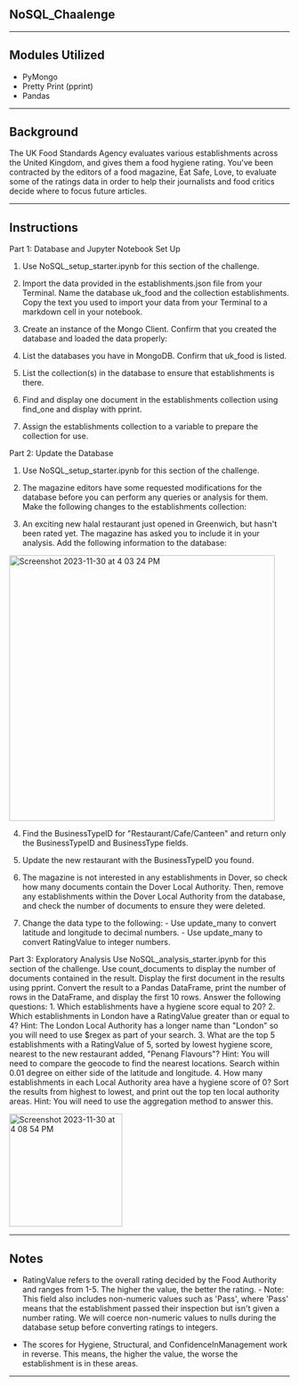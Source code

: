 ## NoSQL_Chaalenge

-----------------------------------------------------------------------------
Modules Utilized
-----------------------------------------------------------------------------
- PyMongo
- Pretty Print (pprint)
- Pandas

-----------------------------------------------------------------------------
Background
-----------------------------------------------------------------------------
The UK Food Standards Agency evaluates various establishments across the United Kingdom, and gives them a food hygiene rating. You've been contracted by the editors of a food magazine, Eat Safe, Love, to evaluate some of the ratings data in order to help their journalists and food critics decide where to focus future articles.


-----------------------------------------------------------------------------
Instructions
-----------------------------------------------------------------------------
Part 1: Database and Jupyter Notebook Set Up
1. Use NoSQL_setup_starter.ipynb for this section of the challenge.

2. Import the data provided in the establishments.json file from your Terminal. Name the database uk_food and the collection establishments. Copy the text you used to import your data from your Terminal to a markdown cell in your notebook.

3. Create an instance of the Mongo Client. Confirm that you created the database and loaded the data properly:

4. List the databases you have in MongoDB. Confirm that uk_food is listed.

5. List the collection(s) in the database to ensure that establishments is there.

6. Find and display one document in the establishments collection using find_one and display with pprint.

7. Assign the establishments collection to a variable to prepare the collection for use.



Part 2: Update the Database
1. Use NoSQL_setup_starter.ipynb for this section of the challenge.

2. The magazine editors have some requested modifications for the database before you can perform any queries or analysis for them. Make the following changes to the establishments collection:

3. An exciting new halal restaurant just opened in Greenwich, but hasn't been rated yet. The magazine has asked you to include it in your analysis. Add the following information to the database:
   
<img width="477" alt="Screenshot 2023-11-30 at 4 03 24 PM" src="https://github.com/lleiva25/NoSQL_Challenge/assets/140974405/438c6261-93c0-422c-87b9-fba35fff6d60">

4. Find the BusinessTypeID for "Restaurant/Cafe/Canteen" and return only the BusinessTypeID and BusinessType fields.

5. Update the new restaurant with the BusinessTypeID you found.

6. The magazine is not interested in any establishments in Dover, so check how many documents contain the Dover Local Authority. Then, remove any establishments within the Dover Local Authority from the database, and check the number of documents to ensure they were deleted.

7. Change the data type to the following:
        - Use update_many to convert latitude and longitude to decimal numbers.
        - Use update_many to convert RatingValue to integer numbers.



Part 3: Exploratory Analysis
Use NoSQL_analysis_starter.ipynb for this section of the challenge. Use count_documents to display the number of documents contained in the result. Display the first document in the results using pprint. Convert the result to a Pandas DataFrame, print the number of rows in the DataFrame, and display the first 10 rows. Answer the following questions:
      1. Which establishments have a hygiene score equal to 20?
      2. Which establishments in London have a RatingValue greater than or equal to 4?
            Hint: The London Local Authority has a longer name than "London" so you will need to use $regex as part of your search.
      3. What are the top 5 establishments with a RatingValue of 5, sorted by lowest hygiene score, nearest to the new restaurant added, "Penang Flavours"?
            Hint: You will need to compare the geocode to find the nearest locations. Search within 0.01 degree on either side of the latitude and longitude.
      4. How many establishments in each Local Authority area have a hygiene score of 0? Sort the results from highest to lowest, and print out the top ten local authority areas.
            Hint: You will need to use the aggregation method to answer this.
            
<img width="203" alt="Screenshot 2023-11-30 at 4 08 54 PM" src="https://github.com/lleiva25/NoSQL_Challenge/assets/140974405/2a4f50e7-364b-4734-85d6-4b9751761f9b">


-----------------------------------------------------------------------------
Notes
-----------------------------------------------------------------------------
- RatingValue refers to the overall rating decided by the Food Authority and ranges from 1-5. The higher the value, the better the rating.
          - Note: This field also includes non-numeric values such as 'Pass', where 'Pass' means that the establishment passed their inspection but isn't given a number rating. We will coerce non-numeric values to nulls during the database setup before converting ratings to integers.
  
- The scores for Hygiene, Structural, and ConfidenceInManagement work in reverse. This means, the higher the value, the worse the establishment is in these areas.

-----------------------------------------------------------------------------
